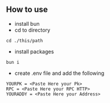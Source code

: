 ## How to use
* install bun
* cd to directory
```
cd ./this/path
```

* install packages
```
bun i
```

* create .env file and add the following
```
YOURPK = <Paste Here your Pk>
RPC = <Paste Here your RPC HTTP>
YOURADDY = <Paste Here your Address>
```
